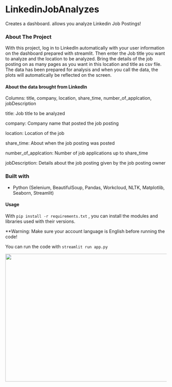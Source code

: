 # LinkedinJobAnalyzes
Creates a dashboard. allows you analyze Linkedin Job Postings!

### About The Project
With this project, log in to LinkedIn automatically with your user information on the dashboard prepared with streamlit. Then enter the Job title you want to analyze and the location to be analyzed. Bring the details of the job posting on as many pages as you want in this location and title as csv file. The data has been prepared for analysis and when you call the data, the plots will automatically be reflected on the screen.

#### About the data brought from LinkedIn
Columns: title, company, location, share_time, number_of_applcation, jobDescription

title: Job title to be analyzed

company: Company name that posted the job posting

location: Location of the job

share_time: About when the job posting was posted

number_of_applcation: Number of job applications up to share_time

jobDescription: Details about the job posting given by the job posting owner

### Built with
* Python (Selenium, BeautifulSoup, Pandas, Workcloud, NLTK, Matplotlib, Seaborn, Streamlit)

#### Usage
With ```pip install -r requirements.txt``` , you can install the modules and libraries used with their versions.

**Warning: Make sure your account language is English before running the code! 

You can run the code with ```streamlit run app.py``` 


<img src="project.gif" width="800" height="400"/>
